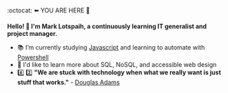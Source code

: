 :octocat:  :arrow_left: YOU ARE HERE :round_pushpin:

**Hello! 👋 I'm Mark Lotspaih, a continuously learning IT generalist and project manager.**

- :books: I’m currently studying [Javascript](https://www.oreilly.com/library/view/javascript-the-definitive/9781491952016/) and learning to automate with [Powershell](https://nostarch.com/powershellsysadmins)
- :thought_balloon: I'd like to learn more about SQL, NoSQL, and accessible web design
- :four: :two: **"We are stuck with technology when what we really want is just stuff that works."** - [Douglas Adams](https://douglasadams.com/)

